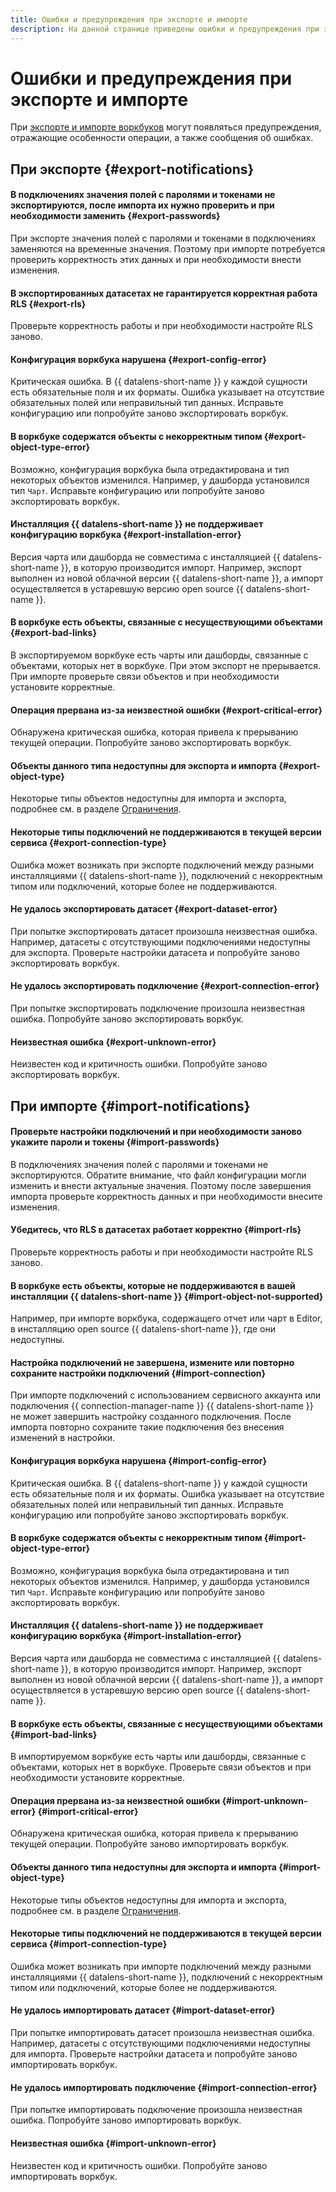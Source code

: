 ```yaml
---
title: Ошибки и предупреждения при экспорте и импорте
description: На данной странице приведены ошибки и предупреждения при экспорте и импорте, а также их описание.
---
```


# Ошибки и предупреждения при экспорте и импорте

При [экспорте и импорте воркбуков](./export-and-import.md) могут появляться предупреждения, отражающие особенности операции, а также сообщения об ошибках.

## При экспорте {#export-notifications}

#### В подключениях значения полей с паролями и токенами не экспортируются, после импорта их нужно проверить и при необходимости заменить {#export-passwords}

При экспорте значения полей с паролями и токенами в подключениях заменяются на временные значения. Поэтому при импорте потребуется проверить корректность этих данных и при необходимости внести изменения.

#### В экспортированных датасетах не гарантируется корректная работа RLS {#export-rls}

Проверьте корректность работы и при необходимости настройте RLS заново.

#### Конфигурация воркбука нарушена {#export-config-error}

Критическая ошибка. В {{ datalens-short-name }} у каждой сущности есть обязательные поля и их форматы. Ошибка указывает на отсутствие обязательных полей или неправильный тип данных. Исправьте конфигурацию или попробуйте заново экспортировать воркбук.

#### В воркбуке содержатся объекты с некорректным типом {#export-object-type-error}

Возможно, конфигурация воркбука была отредактирована и тип некоторых объектов изменился. Например, у дашборда установился тип `Чарт`. Исправьте конфигурацию или попробуйте заново экспортировать воркбук.

#### Инсталляция {{ datalens-short-name }} не поддерживает конфигурацию воркбука {#export-installation-error}

Версия чарта или дашборда не совместима с инсталляцией {{ datalens-short-name }}, в которую производится импорт. Например, экспорт выполнен из новой облачной версии {{ datalens-short-name }}, а импорт осуществляется в устаревшую версию open source {{ datalens-short-name }}.

#### В воркбуке есть объекты, связанные с несуществующими объектами {#export-bad-links}

В экспортируемом воркбуке есть чарты или дашборды, связанные с объектами, которых нет в воркбуке. При этом экспорт не прерывается. При импорте проверьте связи объектов и при необходимости установите корректные.

#### Операция прервана из-за неизвестной ошибки {#export-critical-error}

Обнаружена критическая ошибка, которая привела к прерыванию текущей операции. Попробуйте заново экспортировать воркбук.

#### Объекты данного типа недоступны для экспорта и импорта {#export-object-type}

Некоторые типы объектов недоступны для импорта и экспорта, подробнее см. в разделе [Ограничения](./export-and-import.md#restrictions).

#### Некоторые типы подключений не поддерживаются в текущей версии сервиса {#export-connection-type}

Ошибка может возникать при экспорте подключений между разными инсталляциями {{ datalens-short-name }}, подключений с некорректным типом или подключений, которые более не поддерживаются.

#### Не удалось экспортировать датасет {#export-dataset-error}

При попытке экспортировать датасет произошла неизвестная ошибка. Например, датасеты с отсутствующими подключениями недоступны для экспорта. Проверьте настройки датасета и попробуйте заново экспортировать воркбук.

#### Не удалось экспортировать подключение {#export-connection-error}

При попытке экспортировать подключение произошла неизвестная ошибка. Попробуйте заново экспортировать воркбук.

#### Неизвестная ошибка {#export-unknown-error}

Неизвестен код и критичность ошибки. Попробуйте заново экспортировать воркбук.

## При импорте {#import-notifications}

#### Проверьте настройки подключений и при необходимости заново укажите пароли и токены {#import-passwords}

В подключениях значения полей с паролями и токенами не экспортируются. Обратите внимание, что файл конфигурации могли изменить и внести актуальные значения. Поэтому после завершения импорта проверьте корректность данных и при необходимости внесите изменения.

#### Убедитесь, что RLS в датасетах работает корректно {#import-rls}

Проверьте корректность работы и при необходимости настройте RLS заново.

#### В воркбуке есть объекты, которые не поддерживаются в вашей инсталляции {{ datalens-short-name }} {#import-object-not-supported}

Например, при импорте воркбука, содержащего отчет или чарт в Editor, в инсталляцию open source {{ datalens-short-name }}, где они недоступны.


#### Настройка подключений не завершена, измените или повторно сохраните настройки подключений {#import-connection}

При импорте подключений с использованием сервисного аккаунта или подключения {{ connection-manager-name }} {{ datalens-short-name }} не может завершить настройку созданного подключения. После импорта повторно сохраните такие подключения без внесения изменений в настройки.


#### Конфигурация воркбука нарушена {#import-config-error}

Критическая ошибка. В {{ datalens-short-name }} у каждой сущности есть обязательные поля и их форматы. Ошибка указывает на отсутствие обязательных полей или неправильный тип данных. Исправьте конфигурацию или попробуйте заново экспортировать воркбук.

#### В воркбуке содержатся объекты с некорректным типом {#import-object-type-error}

Возможно, конфигурация воркбука была отредактирована и тип некоторых объектов изменился. Например, у дашборда установился тип `Чарт`. Исправьте конфигурацию или попробуйте заново экспортировать воркбук.

#### Инсталляция {{ datalens-short-name }} не поддерживает конфигурацию воркбука {#import-installation-error}

Версия чарта или дашборда не совместима с инсталляцией {{ datalens-short-name }}, в которую производится импорт. Например, экспорт выполнен из новой облачной версии {{ datalens-short-name }}, а импорт осуществляется в устаревшую версию open source {{ datalens-short-name }}.

#### В воркбуке есть объекты, связанные с несуществующими объектами {#import-bad-links}

В импортируемом воркбуке есть чарты или дашборды, связанные с объектами, которых нет в воркбуке. Проверьте связи объектов и при необходимости установите корректные.

#### Операция прервана из-за неизвестной ошибки {#import-unknown-error} {#import-critical-error}

Обнаружена критическая ошибка, которая привела к прерыванию текущей операции. Попробуйте заново импортировать воркбук.

#### Объекты данного типа недоступны для экспорта и импорта {#import-object-type}

Некоторые типы объектов недоступны для импорта и экспорта, подробнее см. в разделе [Ограничения](./export-and-import.md#restrictions).

#### Некоторые типы подключений не поддерживаются в текущей версии сервиса {#import-connection-type}

Ошибка может возникать при импорте подключений между разными инсталляциями {{ datalens-short-name }}, подключений с некорректным типом или подключений, которые более не поддерживаются.

#### Не удалось импортировать датасет {#import-dataset-error}

При попытке импортировать датасет произошла неизвестная ошибка. Например, датасеты с отсутствующими подключениями недоступны для импорта. Проверьте настройки датасета и попробуйте заново импортировать воркбук.

#### Не удалось импортировать подключение {#import-connection-error}

При попытке импортировать подключение произошла неизвестная ошибка. Попробуйте заново импортировать воркбук.

#### Неизвестная ошибка {#import-unknown-error}

Неизвестен код и критичность ошибки. Попробуйте заново импортировать воркбук.
